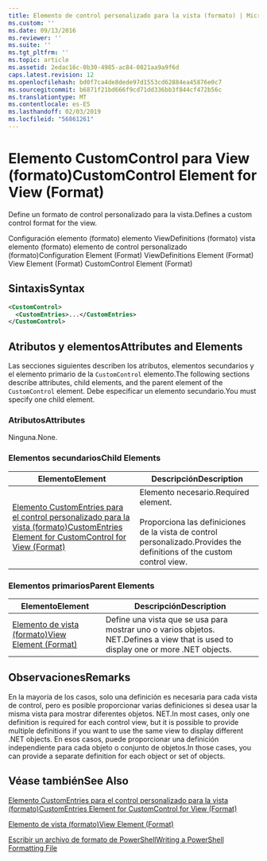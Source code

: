 ```yaml
---
title: Elemento de control personalizado para la vista (formato) | Microsoft Docs
ms.custom: ''
ms.date: 09/13/2016
ms.reviewer: ''
ms.suite: ''
ms.tgt_pltfrm: ''
ms.topic: article
ms.assetid: 2edac16c-0b30-4985-ac84-0821aa9a9f6d
caps.latest.revision: 12
ms.openlocfilehash: bd0f7ca4de8dede97d1553cd62884ea45876e0c7
ms.sourcegitcommit: b6871f21bd666f9cd71dd336bb3f844cf472b56c
ms.translationtype: MT
ms.contentlocale: es-ES
ms.lasthandoff: 02/03/2019
ms.locfileid: "56861261"
---
```

# <a name="customcontrol-element-for-view-format"></a><span data-ttu-id="06e8e-102">Elemento CustomControl para View (formato)</span><span class="sxs-lookup"><span data-stu-id="06e8e-102">CustomControl Element for View (Format)</span></span>

<span data-ttu-id="06e8e-103">Define un formato de control personalizado para la vista.</span><span class="sxs-lookup"><span data-stu-id="06e8e-103">Defines a custom control format for the view.</span></span>

<span data-ttu-id="06e8e-104">Configuración elemento (formato) elemento ViewDefinitions (formato) vista elemento (formato) elemento de control personalizado (formato)</span><span class="sxs-lookup"><span data-stu-id="06e8e-104">Configuration Element (Format) ViewDefinitions Element (Format) View Element (Format) CustomControl Element (Format)</span></span>

## <a name="syntax"></a><span data-ttu-id="06e8e-105">Sintaxis</span><span class="sxs-lookup"><span data-stu-id="06e8e-105">Syntax</span></span>

```xml
<CustomControl>
  <CustomEntries>...</CustomEntries>
</CustomControl>
```

## <a name="attributes-and-elements"></a><span data-ttu-id="06e8e-106">Atributos y elementos</span><span class="sxs-lookup"><span data-stu-id="06e8e-106">Attributes and Elements</span></span>

<span data-ttu-id="06e8e-107">Las secciones siguientes describen los atributos, elementos secundarios y el elemento primario de la `CustomControl` elemento.</span><span class="sxs-lookup"><span data-stu-id="06e8e-107">The following sections describe attributes, child elements, and the parent element of the `CustomControl` element.</span></span> <span data-ttu-id="06e8e-108">Debe especificar un elemento secundario.</span><span class="sxs-lookup"><span data-stu-id="06e8e-108">You must specify one child element.</span></span>

### <a name="attributes"></a><span data-ttu-id="06e8e-109">Atributos</span><span class="sxs-lookup"><span data-stu-id="06e8e-109">Attributes</span></span>

<span data-ttu-id="06e8e-110">Ninguna.</span><span class="sxs-lookup"><span data-stu-id="06e8e-110">None.</span></span>

### <a name="child-elements"></a><span data-ttu-id="06e8e-111">Elementos secundarios</span><span class="sxs-lookup"><span data-stu-id="06e8e-111">Child Elements</span></span>

|<span data-ttu-id="06e8e-112">Elemento</span><span class="sxs-lookup"><span data-stu-id="06e8e-112">Element</span></span>|<span data-ttu-id="06e8e-113">Descripción</span><span class="sxs-lookup"><span data-stu-id="06e8e-113">Description</span></span>|
|-------------|-----------------|
|[<span data-ttu-id="06e8e-114">Elemento CustomEntries para el control personalizado para la vista (formato)</span><span class="sxs-lookup"><span data-stu-id="06e8e-114">CustomEntries Element for CustomControl for View (Format)</span></span>](./customentries-element-for-customcontrol-for-view-format.md)|<span data-ttu-id="06e8e-115">Elemento necesario.</span><span class="sxs-lookup"><span data-stu-id="06e8e-115">Required element.</span></span><br /><br /> <span data-ttu-id="06e8e-116">Proporciona las definiciones de la vista de control personalizado.</span><span class="sxs-lookup"><span data-stu-id="06e8e-116">Provides the definitions of the custom control view.</span></span>|

### <a name="parent-elements"></a><span data-ttu-id="06e8e-117">Elementos primarios</span><span class="sxs-lookup"><span data-stu-id="06e8e-117">Parent Elements</span></span>

|<span data-ttu-id="06e8e-118">Elemento</span><span class="sxs-lookup"><span data-stu-id="06e8e-118">Element</span></span>|<span data-ttu-id="06e8e-119">Descripción</span><span class="sxs-lookup"><span data-stu-id="06e8e-119">Description</span></span>|
|-------------|-----------------|
|[<span data-ttu-id="06e8e-120">Elemento de vista (formato)</span><span class="sxs-lookup"><span data-stu-id="06e8e-120">View Element (Format)</span></span>](./view-element-format.md)|<span data-ttu-id="06e8e-121">Define una vista que se usa para mostrar uno o varios objetos. NET.</span><span class="sxs-lookup"><span data-stu-id="06e8e-121">Defines a view that is used to display one or more .NET objects.</span></span>|

## <a name="remarks"></a><span data-ttu-id="06e8e-122">Observaciones</span><span class="sxs-lookup"><span data-stu-id="06e8e-122">Remarks</span></span>

<span data-ttu-id="06e8e-123">En la mayoría de los casos, solo una definición es necesaria para cada vista de control, pero es posible proporcionar varias definiciones si desea usar la misma vista para mostrar diferentes objetos. NET.</span><span class="sxs-lookup"><span data-stu-id="06e8e-123">In most cases, only one definition is required for each control view, but it is possible to provide multiple definitions if you want to use the same view to display different .NET objects.</span></span> <span data-ttu-id="06e8e-124">En esos casos, puede proporcionar una definición independiente para cada objeto o conjunto de objetos.</span><span class="sxs-lookup"><span data-stu-id="06e8e-124">In those cases, you can provide a separate definition for each object or set of objects.</span></span>

## <a name="see-also"></a><span data-ttu-id="06e8e-125">Véase también</span><span class="sxs-lookup"><span data-stu-id="06e8e-125">See Also</span></span>

[<span data-ttu-id="06e8e-126">Elemento CustomEntries para el control personalizado para la vista (formato)</span><span class="sxs-lookup"><span data-stu-id="06e8e-126">CustomEntries Element for CustomControl for View (Format)</span></span>](./customentries-element-for-customcontrol-for-view-format.md)

[<span data-ttu-id="06e8e-127">Elemento de vista (formato)</span><span class="sxs-lookup"><span data-stu-id="06e8e-127">View Element (Format)</span></span>](./view-element-format.md)

[<span data-ttu-id="06e8e-128">Escribir un archivo de formato de PowerShell</span><span class="sxs-lookup"><span data-stu-id="06e8e-128">Writing a PowerShell Formatting File</span></span>](./writing-a-powershell-formatting-file.md)

